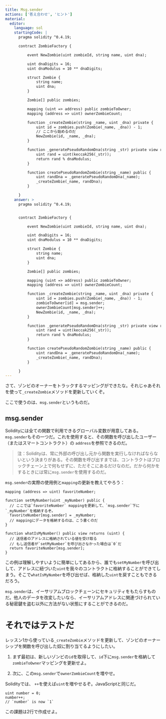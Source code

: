 ```yaml
---
title: Msg.sender
actions: ['答え合わせ', 'ヒント']
material:
  editor:
    language: sol
    startingCode: |
      pragma solidity ^0.4.19;

      contract ZombieFactory {

          event NewZombie(uint zombieId, string name, uint dna);

          uint dnaDigits = 16;
          uint dnaModulus = 10 ** dnaDigits;

          struct Zombie {
              string name;
              uint dna;
          }

          Zombie[] public zombies;

          mapping (uint => address) public zombieToOwner;
          mapping (address => uint) ownerZombieCount;

          function _createZombie(string _name, uint _dna) private {
              uint id = zombies.push(Zombie(_name, _dna)) - 1;
              // ここから始めるのだ
              NewZombie(id, _name, _dna);
          }

          function _generatePseudoRandomDna(string _str) private view returns (uint) {
              uint rand = uint(keccak256(_str));
              return rand % dnaModulus;
          }

          function createPseudoRandomZombie(string _name) public {
              uint randDna = _generatePseudoRandomDna(_name);
              _createZombie(_name, randDna);
          }

      }
    answer: >
      pragma solidity ^0.4.19;


      contract ZombieFactory {

          event NewZombie(uint zombieId, string name, uint dna);

          uint dnaDigits = 16;
          uint dnaModulus = 10 ** dnaDigits;

          struct Zombie {
              string name;
              uint dna;
          }

          Zombie[] public zombies;

          mapping (uint => address) public zombieToOwner;
          mapping (address => uint) ownerZombieCount;

          function _createZombie(string _name, uint _dna) private {
              uint id = zombies.push(Zombie(_name, _dna)) - 1;
              zombieToOwner[id] = msg.sender;
              ownerZombieCount[msg.sender]++;
              NewZombie(id, _name, _dna);
          }

          function _generatePseudoRandomDna(string _str) private view returns (uint) {
              uint rand = uint(keccak256(_str));
              return rand % dnaModulus;
          }

          function createPseudoRandomZombie(string _name) public {
              uint randDna = _generatePseudoRandomDna(_name);
              _createZombie(_name, randDna);
          }

      }
---
```


さて、ゾンビのオーナーをトラックするマッピングができたな。それじゃあそれを使って`_createZombie`メソッドを更新していくぞ。

ここで使うのは、`msg.sender`というものだ。

## msg.sender

Solidityには全ての関数で利用できるグローバル変数が用意してある。`msg.sender`もその一つだ。これを使用すると、その関数を呼び出したユーザー（またはスマートコントラクト）の `address`を参照できるのだ。

> 注：Solidityは、常に外部の呼び出し元から関数を実行しなければならないという決まりがある。その関数を呼び出すまでは、コントラクトはブロックチェーン上で何もせずに、ただそこにあるだけなのだ。だから何かをするときには常に`msg.sender`を使用するのだ。

`msg.sender`の実際の使用例と`mapping`の更新を教えてやろう：

```
mapping (address => uint) favoriteNumber;

function setMyNumber(uint _myNumber) public {
  // ここでは`favoriteNumber` mappingを更新して、`msg.sender`下に`_myNumber`を格納するぞ。
  favoriteNumber[msg.sender] = _myNumber;
  // mappingにデータを格納するのは、こう書くのだ
}

function whatIsMyNumber() public view returns (uint) {
  // 送信者のアドレスに格納されている値を受け取る
  // もし送信者が`setMyNumber`を呼び出さなかった場合は`0`だ
  return favoriteNumber[msg.sender];
}
```

この例は理解しやすいように簡単にしてあるから、誰でも`setMyNumber`を呼び出して、アドレスに紐づいた`uint`を我々のコントラクトに格納することができてしまう。そこで`whatIsMyNumber`を呼び出せば、格納した`uint`を戻すこともできるだろう。

`msg.sender`は、イーサリアムブロックチェーンにセキュリティをもたらすものだ。他人のデータを改変したいなら、イーサリアムアドレスに関連づけられている秘密鍵を盗む以外に方法がない状態にすることができるのだ。

# それではテストだ

レッスン1から使っている`_createZombie`メソッドを更新して、ゾンビのオーナーシップを関数を呼び出した奴に割り当てるようにしたい。

1. まず最初は、新しいゾンビの`id`を取得して、`id`下に`msg.sender`を格納して`zombieToOwner`マッピングを更新せよ。

2. 次に、この`msg.sender`で`ownerZombieCount`を増やせ。

Solidityでは、 `++`を使えば`uint`を増やせるぞ。JavaScriptと同じだ。

```
uint number = 0;
number++;
// `number` is now `1`
```
この課題は2行で作成せよ。
